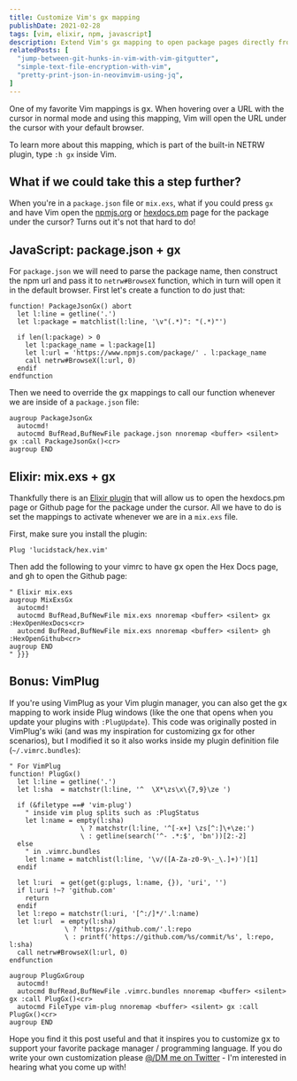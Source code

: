 ```yaml
---
title: Customize Vim's gx mapping
publishDate: 2021-02-28
tags: [vim, elixir, npm, javascript]
description: Extend Vim's gx mapping to open package pages directly from package.json and mix.exs files in your default browser.
relatedPosts: [
  "jump-between-git-hunks-in-vim-with-vim-gitgutter",
  "simple-text-file-encryption-with-vim",
  "pretty-print-json-in-neovimvim-using-jq",
]
---
```


One of my favorite Vim mappings is <kbd>g</kbd><kbd>x</kbd>. When hovering over a URL with the cursor in normal mode and using this mapping, Vim will open the URL under the cursor with your default browser.

To learn more about this mapping, which is part of the built-in NETRW plugin, type `:h gx` inside Vim.

## What if we could take this a step further?

When you're in a `package.json` file or `mix.exs`, what if you could press `gx` and have Vim open the [npmjs.org](https://www.npmjs.com/) or [hexdocs.pm](https://hexdocs.pm/) page for the package under the cursor? Turns out it's not that hard to do!

## JavaScript: package.json + gx

For `package.json` we will need to parse the package name, then construct the npm url and pass it to `netrw#BrowseX` function, which in turn will open it in the default browser. First let's create a function to do just that:

```vim
function! PackageJsonGx() abort
  let l:line = getline('.')
  let l:package = matchlist(l:line, '\v"(.*)": "(.*)"')

  if len(l:package) > 0
    let l:package_name = l:package[1]
    let l:url = 'https://www.npmjs.com/package/' . l:package_name
    call netrw#BrowseX(l:url, 0)
  endif
endfunction
```

Then we need to override the <kbd>g</kbd><kbd>x</kbd> mappings to call our function whenever we are inside of a `package.json` file:

```vim
augroup PackageJsonGx
  autocmd!
  autocmd BufRead,BufNewFile package.json nnoremap <buffer> <silent> gx :call PackageJsonGx()<cr>
augroup END
```

## Elixir: mix.exs + gx

Thankfully there is an [Elixir plugin](https://github.com/lucidstack/hex.vim) that will allow us to open the hexdocs.pm page or Github page for the package under the cursor. All we have to do is set the mappings to activate whenever we are in a `mix.exs` file.

First, make sure you install the plugin:

```vim
Plug 'lucidstack/hex.vim'
```

Then add the following to your vimrc to have <kbd>g</kbd><kbd>x</kbd> open the Hex Docs page, and <kbd>g</kbd><kbd>h</kbd> to open the Github page:

```vim
" Elixir mix.exs
augroup MixExsGx
  autocmd!
  autocmd BufRead,BufNewFile mix.exs nnoremap <buffer> <silent> gx :HexOpenHexDocs<cr>
  autocmd BufRead,BufNewFile mix.exs nnoremap <buffer> <silent> gh :HexOpenGithub<cr>
augroup END
" }}}
```

## Bonus: VimPlug

If you're using VimPlug as your Vim plugin manager, you can also get the <kbd>g</kbd><kbd>x</kbd> mapping to work inside Plug windows (like the one that opens when you update your plugins with `:PlugUpdate`). This code was originally posted in VimPlug's wiki (and was my inspiration for customizing gx for other scenarios), but I modified it so it also works inside my plugin definition file (`~/.vimrc.bundles`):

```vim
" For VimPlug
function! PlugGx()
  let l:line = getline('.')
  let l:sha  = matchstr(l:line, '^  \X*\zs\x\{7,9}\ze ')

  if (&filetype ==# 'vim-plug')
    " inside vim plug splits such as :PlugStatus
    let l:name = empty(l:sha)
                  \ ? matchstr(l:line, '^[-x+] \zs[^:]\+\ze:')
                  \ : getline(search('^- .*:$', 'bn'))[2:-2]
  else
    " in .vimrc.bundles
    let l:name = matchlist(l:line, '\v/([A-Za-z0-9\-_\.]+)')[1]
  endif

  let l:uri  = get(get(g:plugs, l:name, {}), 'uri', '')
  if l:uri !~? 'github.com'
    return
  endif
  let l:repo = matchstr(l:uri, '[^:/]*/'.l:name)
  let l:url  = empty(l:sha)
              \ ? 'https://github.com/'.l:repo
              \ : printf('https://github.com/%s/commit/%s', l:repo, l:sha)
  call netrw#BrowseX(l:url, 0)
endfunction

augroup PlugGxGroup
  autocmd!
  autocmd BufRead,BufNewFile .vimrc.bundles nnoremap <buffer> <silent> gx :call PlugGx()<cr>
  autocmd FileType vim-plug nnoremap <buffer> <silent> gx :call PlugGx()<cr>
augroup END
```

Hope you find it this post useful and that it inspires you to customize <kbd>g</kbd><kbd>x</kbd> to support your favorite package manager / programming language. If you do write your own customization please [@/DM me on Twitter](https://twitter.com/dorian_escplan) - I'm interested in hearing what you come up with!
